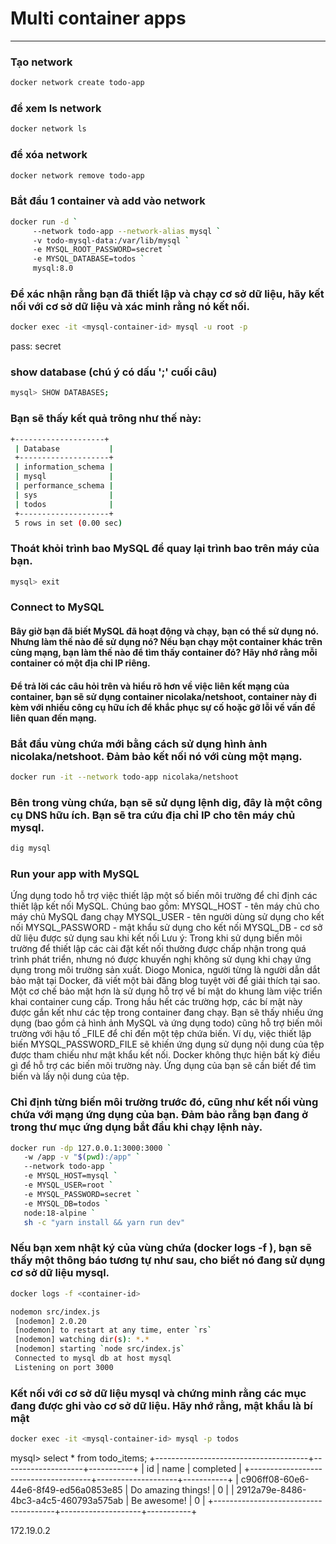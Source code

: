 # Multi container apps
***

### Tạo network
```sh
docker network create todo-app
```
### để xem ls network
```sh
docker network ls
```
### để xóa network
```sh
docker network remove todo-app
```

### Bắt đầu 1 container và add vào network
```sh
docker run -d `
     --network todo-app --network-alias mysql `
     -v todo-mysql-data:/var/lib/mysql `
     -e MYSQL_ROOT_PASSWORD=secret `
     -e MYSQL_DATABASE=todos `
     mysql:8.0
```
### Để xác nhận rằng bạn đã thiết lập và chạy cơ sở dữ liệu, hãy kết nối với cơ sở dữ liệu và xác minh rằng nó kết nối.
```sh
docker exec -it <mysql-container-id> mysql -u root -p
```
pass: secret

### show database (chú ý có dấu ';' cuối câu)
```sh
mysql> SHOW DATABASES;
```

### Bạn sẽ thấy kết quả trông như thế này:
```sh
+--------------------+
 | Database           |
 +--------------------+
 | information_schema |
 | mysql              |
 | performance_schema |
 | sys                |
 | todos              |
 +--------------------+
 5 rows in set (0.00 sec)
```

### Thoát khỏi trình bao MySQL để quay lại trình bao trên máy của bạn.
```sh
mysql> exit
```

### Connect to MySQL
#### Bây giờ bạn đã biết MySQL đã hoạt động và chạy, bạn có thể sử dụng nó. Nhưng làm thế nào để sử dụng nó? Nếu bạn chạy một container khác trên cùng mạng, bạn làm thế nào để tìm thấy container đó? Hãy nhớ rằng mỗi container có một địa chỉ IP riêng.
#### Để trả lời các câu hỏi trên và hiểu rõ hơn về việc liên kết mạng của container, bạn sẽ sử dụng container nicolaka/netshoot, container này đi kèm với nhiều công cụ hữu ích để khắc phục sự cố hoặc gỡ lỗi về vấn đề liên quan đến mạng.

### Bắt đầu vùng chứa mới bằng cách sử dụng hình ảnh nicolaka/netshoot. Đảm bảo kết nối nó với cùng một mạng.
```sh
docker run -it --network todo-app nicolaka/netshoot
```
### Bên trong vùng chứa, bạn sẽ sử dụng lệnh dig, đây là một công cụ DNS hữu ích. Bạn sẽ tra cứu địa chỉ IP cho tên máy chủ mysql.
```sh
dig mysql
```

### Run your app with MySQL
Ứng dụng todo hỗ trợ việc thiết lập một số biến môi trường để chỉ định các thiết lập kết nối MySQL. Chúng bao gồm:
MYSQL_HOST - tên máy chủ cho máy chủ MySQL đang chạy
MYSQL_USER - tên người dùng sử dụng cho kết nối
MYSQL_PASSWORD - mật khẩu sử dụng cho kết nối
MYSQL_DB - cơ sở dữ liệu được sử dụng sau khi kết nối
Lưu ý:
Trong khi sử dụng biến môi trường để thiết lập các cài đặt kết nối thường được chấp nhận trong quá trình phát triển, nhưng nó được khuyến nghị không sử dụng khi chạy ứng dụng trong môi trường sản xuất. Diogo Monica, người từng là người dẫn dắt bảo mật tại Docker, đã viết một bài đăng blog tuyệt vời để giải thích tại sao.
Một cơ chế bảo mật hơn là sử dụng hỗ trợ về bí mật do khung làm việc triển khai container cung cấp. Trong hầu hết các trường hợp, các bí mật này được gắn kết như các tệp trong container đang chạy. Bạn sẽ thấy nhiều ứng dụng (bao gồm cả hình ảnh MySQL và ứng dụng todo) cũng hỗ trợ biến môi trường với hậu tố _FILE để chỉ đến một tệp chứa biến.
Ví dụ, việc thiết lập biến MYSQL_PASSWORD_FILE sẽ khiến ứng dụng sử dụng nội dung của tệp được tham chiếu như mật khẩu kết nối. Docker không thực hiện bất kỳ điều gì để hỗ trợ các biến môi trường này. Ứng dụng của bạn sẽ cần biết để tìm biến và lấy nội dung của tệp.

### Chỉ định từng biến môi trường trước đó, cũng như kết nối vùng chứa với mạng ứng dụng của bạn. Đảm bảo rằng bạn đang ở trong thư mục ứng dụng bắt đầu khi chạy lệnh này.
```sh
docker run -dp 127.0.0.1:3000:3000 `
   -w /app -v "$(pwd):/app" `
   --network todo-app `
   -e MYSQL_HOST=mysql `
   -e MYSQL_USER=root `
   -e MYSQL_PASSWORD=secret `
   -e MYSQL_DB=todos `
   node:18-alpine `
   sh -c "yarn install && yarn run dev"
```

### Nếu bạn xem nhật ký của vùng chứa (docker logs -f <container-id>), bạn sẽ thấy một thông báo tương tự như sau, cho biết nó đang sử dụng cơ sở dữ liệu mysql.
```sh
docker logs -f <container-id>
```

```sh
nodemon src/index.js
 [nodemon] 2.0.20
 [nodemon] to restart at any time, enter `rs`
 [nodemon] watching dir(s): *.*
 [nodemon] starting `node src/index.js`
 Connected to mysql db at host mysql
 Listening on port 3000
```

### Kết nối với cơ sở dữ liệu mysql và chứng minh rằng các mục đang được ghi vào cơ sở dữ liệu. Hãy nhớ rằng, mật khẩu là bí mật
```sh
docker exec -it <mysql-container-id> mysql -p todos
```

mysql> select * from todo_items;
 +--------------------------------------+--------------------+-----------+
 | id                                   | name               | completed |
 +--------------------------------------+--------------------+-----------+
 | c906ff08-60e6-44e6-8f49-ed56a0853e85 | Do amazing things! |         0 |
 | 2912a79e-8486-4bc3-a4c5-460793a575ab | Be awesome!        |         0 |
 +--------------------------------------+--------------------+-----------+

 

172.19.0.2
